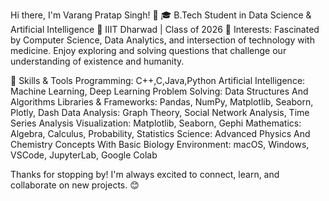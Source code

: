 Hi there, I'm Varang Pratap Singh! 👋
🎓 B.Tech Student in Data Science & Artificial Intelligence
📍 IIIT Dharwad | Class of 2026
🧠 Interests: Fascinated by Computer Science, Data Analytics, and intersection of technology with medicine. 
Enjoy exploring and solving questions that challenge our understanding of existence and humanity.

🔧 Skills & Tools
Programming: C++,C,Java,Python
Artificial Intelligence: Machine Learning, Deep Learning
Problem Solving: Data Structures And Algorithms
Libraries & Frameworks: Pandas, NumPy, Matplotlib, Seaborn, Plotly, Dash
Data Analysis: Graph Theory, Social Network Analysis, Time Series Analysis
Visualization: Matplotlib, Seaborn, Gephi
Mathematics: Algebra, Calculus, Probability, Statistics
Science: Advanced Physics And Chemistry Concepts With Basic Biology
Environment: macOS, Windows, VSCode, JupyterLab, Google Colab

Thanks for stopping by! I'm always excited to connect, learn, and collaborate on new projects. 😊
